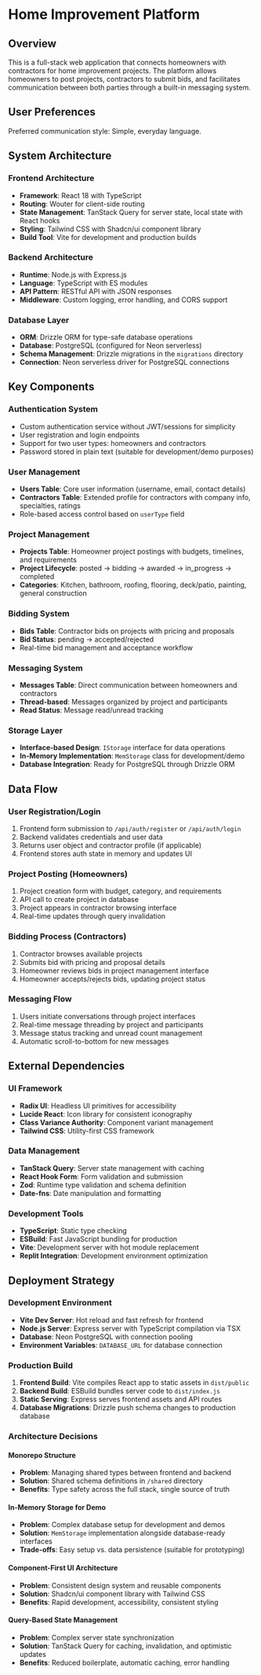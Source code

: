 # Home Improvement Platform

## Overview

This is a full-stack web application that connects homeowners with contractors for home improvement projects. The platform allows homeowners to post projects, contractors to submit bids, and facilitates communication between both parties through a built-in messaging system.

## User Preferences

Preferred communication style: Simple, everyday language.

## System Architecture

### Frontend Architecture
- **Framework**: React 18 with TypeScript
- **Routing**: Wouter for client-side routing
- **State Management**: TanStack Query for server state, local state with React hooks
- **Styling**: Tailwind CSS with Shadcn/ui component library
- **Build Tool**: Vite for development and production builds

### Backend Architecture
- **Runtime**: Node.js with Express.js
- **Language**: TypeScript with ES modules
- **API Pattern**: RESTful API with JSON responses
- **Middleware**: Custom logging, error handling, and CORS support

### Database Layer
- **ORM**: Drizzle ORM for type-safe database operations
- **Database**: PostgreSQL (configured for Neon serverless)
- **Schema Management**: Drizzle migrations in the `migrations` directory
- **Connection**: Neon serverless driver for PostgreSQL connections

## Key Components

### Authentication System
- Custom authentication service without JWT/sessions for simplicity
- User registration and login endpoints
- Support for two user types: homeowners and contractors
- Password stored in plain text (suitable for development/demo purposes)

### User Management
- **Users Table**: Core user information (username, email, contact details)
- **Contractors Table**: Extended profile for contractors with company info, specialties, ratings
- Role-based access control based on `userType` field

### Project Management
- **Projects Table**: Homeowner project postings with budgets, timelines, and requirements
- **Project Lifecycle**: posted → bidding → awarded → in_progress → completed
- **Categories**: Kitchen, bathroom, roofing, flooring, deck/patio, painting, general construction

### Bidding System
- **Bids Table**: Contractor bids on projects with pricing and proposals
- **Bid Status**: pending → accepted/rejected
- Real-time bid management and acceptance workflow

### Messaging System
- **Messages Table**: Direct communication between homeowners and contractors
- **Thread-based**: Messages organized by project and participants
- **Read Status**: Message read/unread tracking

### Storage Layer
- **Interface-based Design**: `IStorage` interface for data operations
- **In-Memory Implementation**: `MemStorage` class for development/demo
- **Database Integration**: Ready for PostgreSQL through Drizzle ORM

## Data Flow

### User Registration/Login
1. Frontend form submission to `/api/auth/register` or `/api/auth/login`
2. Backend validates credentials and user data
3. Returns user object and contractor profile (if applicable)
4. Frontend stores auth state in memory and updates UI

### Project Posting (Homeowners)
1. Project creation form with budget, category, and requirements
2. API call to create project in database
3. Project appears in contractor browsing interface
4. Real-time updates through query invalidation

### Bidding Process (Contractors)
1. Contractor browses available projects
2. Submits bid with pricing and proposal details
3. Homeowner reviews bids in project management interface
4. Homeowner accepts/rejects bids, updating project status

### Messaging Flow
1. Users initiate conversations through project interfaces
2. Real-time message threading by project and participants
3. Message status tracking and unread count management
4. Automatic scroll-to-bottom for new messages

## External Dependencies

### UI Framework
- **Radix UI**: Headless UI primitives for accessibility
- **Lucide React**: Icon library for consistent iconography
- **Class Variance Authority**: Component variant management
- **Tailwind CSS**: Utility-first CSS framework

### Data Management
- **TanStack Query**: Server state management with caching
- **React Hook Form**: Form validation and submission
- **Zod**: Runtime type validation and schema definition
- **Date-fns**: Date manipulation and formatting

### Development Tools
- **TypeScript**: Static type checking
- **ESBuild**: Fast JavaScript bundling for production
- **Vite**: Development server with hot module replacement
- **Replit Integration**: Development environment optimization

## Deployment Strategy

### Development Environment
- **Vite Dev Server**: Hot reload and fast refresh for frontend
- **Node.js Server**: Express server with TypeScript compilation via TSX
- **Database**: Neon PostgreSQL with connection pooling
- **Environment Variables**: `DATABASE_URL` for database connection

### Production Build
1. **Frontend Build**: Vite compiles React app to static assets in `dist/public`
2. **Backend Build**: ESBuild bundles server code to `dist/index.js`
3. **Static Serving**: Express serves frontend assets and API routes
4. **Database Migrations**: Drizzle push schema changes to production database

### Architecture Decisions

#### Monorepo Structure
- **Problem**: Managing shared types between frontend and backend
- **Solution**: Shared schema definitions in `/shared` directory
- **Benefits**: Type safety across the full stack, single source of truth

#### In-Memory Storage for Demo
- **Problem**: Complex database setup for development and demos
- **Solution**: `MemStorage` implementation alongside database-ready interfaces
- **Trade-offs**: Easy setup vs. data persistence (suitable for prototyping)

#### Component-First UI Architecture
- **Problem**: Consistent design system and reusable components
- **Solution**: Shadcn/ui component library with Tailwind CSS
- **Benefits**: Rapid development, accessibility, consistent styling

#### Query-Based State Management
- **Problem**: Complex server state synchronization
- **Solution**: TanStack Query for caching, invalidation, and optimistic updates
- **Benefits**: Reduced boilerplate, automatic caching, error handling